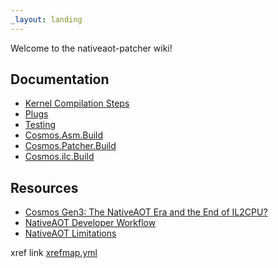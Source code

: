 ```yaml
---
_layout: landing
---
```


Welcome to the nativeaot-patcher wiki!

## Documentation
- [Kernel Compilation Steps](/articles/build/kernel-compilation-steps.md)
- [Plugs](/articles/plugs.md)
- [Testing](/articles/testing.md)
- [Cosmos.Asm.Build](/articles/build/asm-build.md)
- [Cosmos.Patcher.Build](/articles/build/patcher-build.md)
- [Cosmos.ilc.Build](/articles/build/ilc-build.md)

## Resources
- [Cosmos Gen3: The NativeAOT Era and the End of IL2CPU?](https://valentin.bzh/posts/3)
- [NativeAOT Developer Workflow](https://github.com/dotnet/runtime/blob/main/docs/workflow/building/coreclr/nativeaot.md)
- [NativeAOT Limitations](https://github.com/dotnet/runtime/blob/main/src/coreclr/nativeaot/docs/limitations.md)


xref link [xrefmap.yml](/xrefmap.yml)
